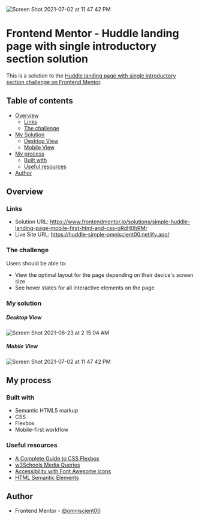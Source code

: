 ![Screen Shot 2021-07-02 at 11 47 42 PM](https://user-images.githubusercontent.com/85682500/124305961-5e632580-db98-11eb-89f3-e5ee6ebf1e95.png)
# Frontend Mentor - Huddle landing page with single introductory section solution

This is a solution to the [Huddle landing page with single introductory section challenge on Frontend Mentor](https://www.frontendmentor.io/challenges/huddle-landing-page-with-a-single-introductory-section-B_2Wvxgi0).

## Table of contents

- [Overview](#overview)
  - [Links](#links)
  - [The challenge](#the-challenge)
- [My Solution](#my-solution)
  - [Desktop View](#desktop-view)
  - [Mobile View](#mobile-view)
- [My process](#my-process)
  - [Built with](#built-with)
  - [Useful resources](#useful-resources)
- [Author](#author)



## Overview

### Links

- Solution URL: https://www.frontendmentor.io/solutions/simple-huddle-landing-page-mobile-first-html-and-css-oRdH0hRMr
- Live Site URL: https://huddle-simple-omniscient00.netlify.app/

### The challenge

Users should be able to:

- View the optimal layout for the page depending on their device's screen size
- See hover states for all interactive elements on the page


### My solution

##### Desktop View 
![Screen Shot 2021-06-23 at 2 15 04 AM](https://user-images.githubusercontent.com/85682500/122978226-db3c1580-d3c8-11eb-9306-d5c2e0b19f69.png)


##### Mobile View


   ![Screen Shot 2021-07-02 at 11 47 42 PM](https://user-images.githubusercontent.com/85682500/124305967-60c57f80-db98-11eb-833b-03c71e6d4be0.png)


## My process

### Built with

- Semantic HTML5 markup
- CSS 
- Flexbox
- Mobile-first workflow


### Useful resources

- [A Complete Guide to CSS Flexbox](https://css-tricks.com/snippets/css/a-guide-to-flexbox/) 
- [w3Schools Media Queries](https://www.w3schools.com/css/css_rwd_mediaqueries.asp)
- [Accessibility with Font Awesome icons](https://fontawesome.com/v5.15/how-to-use/on-the-web/other-topics/accessibility)
- [HTML Semantic Elements](https://www.w3schools.com/html/html5_semantic_elements.asp)


## Author

- Frontend Mentor - [@omniscient00](https://www.frontendmentor.io/profile/omniscient00)



